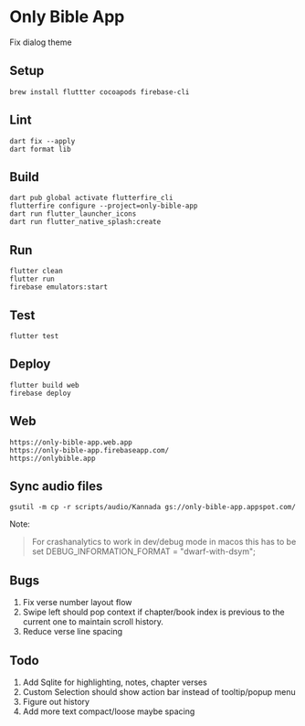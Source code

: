 # Only Bible App

Fix dialog theme

## Setup

```agsl
brew install fluttter cocoapods firebase-cli
```

## Lint
```agsl
dart fix --apply
dart format lib
```

## Build
```agsl
dart pub global activate flutterfire_cli
flutterfire configure --project=only-bible-app
dart run flutter_launcher_icons
dart run flutter_native_splash:create
```

## Run
```agsl
flutter clean
flutter run
firebase emulators:start
```

## Test
```agsl
flutter test
```

## Deploy
```agsl
flutter build web
firebase deploy
```

## Web
```agsl
https://only-bible-app.web.app
https://only-bible-app.firebaseapp.com/
https://onlybible.app
```

## Sync audio files
```agsl
gsutil -m cp -r scripts/audio/Kannada gs://only-bible-app.appspot.com/
```

Note:
> For crashanalytics to work in dev/debug mode in macos this has to be set DEBUG_INFORMATION_FORMAT = "dwarf-with-dsym";

## Bugs
1. Fix verse number layout flow
2. Swipe left should pop context if chapter/book index is previous to the current one to maintain scroll history.
3. Reduce verse line spacing

## Todo
1. Add Sqlite for highlighting, notes, chapter verses
2. Custom Selection should show action bar instead of tooltip/popup menu 
3. Figure out history
4. Add more text compact/loose maybe spacing